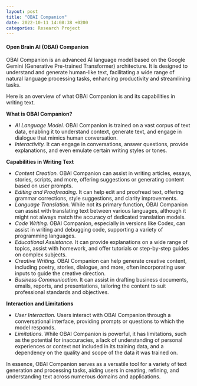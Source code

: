 ```yaml
---
layout: post
title: "OBAI Companion"
date: 2022-10-11 14:08:38 +0200
categories: Research Project
---
```

<article>
<h4>Open Brain AI (OBAI) Companion</h4>

<p>OBAI Companion is an advanced AI language model based on the Google Gemini (Generative Pre-trained Transformer) architecture. It is designed to understand and generate human-like text, facilitating a wide range of natural language processing tasks, enhancing productivity and streamlining tasks. </p>
<p>Here is an overview of what OBAI Companion is and its capabilities in writing text.</p>

<p><strong>What is OBAI Companion?</strong></p>
<ul>    
<li> <i>AI Language Model.</i> OBAI Companion is trained on a vast corpus of text data, enabling it to understand context, generate text, and engage in dialogue that mimics human conversation.</li>
<li><i>Interactivity.</i> It can engage in conversations, answer questions, provide explanations, and even emulate certain writing styles or tones.</li>
</ul>

<p><strong>Capabilities in Writing Text</strong></p>
<ul>
    <li><i>Content Creation.</i> OBAI Companion can assist in writing articles, essays, stories, scripts, and more, offering suggestions or generating content based on user prompts.</li>
<li><i>Editing and Proofreading.</i> It can help edit and proofread text, offering grammar corrections, style suggestions, and clarity improvements.</li>
<li><i>Language Translation.</i> While not its primary function, OBAI Companion can assist with translating text between various languages, although it might not always match the accuracy of dedicated translation models.</li>
<li> <i>Code Writing.</i> OBAI Companion, especially in versions like Codex, can assist in writing and debugging code, supporting a variety of programming languages.</li>
<li> <i>Educational Assistance.</i> It can provide explanations on a wide range of topics, assist with homework, and offer tutorials or step-by-step guides on complex subjects.</li>
<li> 	<i>Creative Writing.</i> OBAI Companion can help generate creative content, including poetry, stories, dialogue, and more, often incorporating user inputs to guide the creative direction.</li>
<li> 	<i>Business Communication.</i> It can assist in drafting business documents, emails, reports, and presentations, tailoring the content to suit professional standards and objectives.</li></ul>
    <p><strong>Interaction and Limitations</strong></p>
    <ul>
<li>	<i>User Interaction.</i> Users interact with OBAI Companion through a conversational interface, providing prompts or questions to which the model responds.</li>
<li>	<i>Limitations.</i> While OBAI Companion is powerful, it has limitations, such as the potential for inaccuracies, a lack of understanding of personal experiences or context not included in its training data, and a dependency on the quality and scope of the data it was trained on.</li>
    </ul>

<p>In essence, OBAI Companion serves as a versatile tool for a variety of text generation and processing tasks, aiding users in creating, refining, and understanding text across numerous domains and applications.</p>

</article>